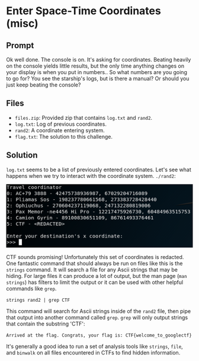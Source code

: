 # Enter Space-Time Coordinates (misc)

## Prompt

Ok well done. The console is on. It's asking for coordinates. Beating heavily on the console yields little results, but the only time anything changes on your display is when you put in numbers.. So what numbers are you going to go for?  You see the starship's logs, but is there a manual? Or should you just keep beating the console?

## Files

* `files.zip`: Provided zip that contains `log.txt` and `rand2`.
* `log.txt`: Log of previous coordinates.
* `rand2`: A coordinate entering system.
* `flag.txt`: The solution to this challenge.

## Solution

`log.txt` seems to be a list of previously entered coordinates. Let's see what happens when we try to interact with the coordinate system. `./rand2`:

![rand2](images/rand2.png "Img")

CTF sounds promising! Unfortunately this set of coordinates is redacted. One fantastic command that should always be run on files like this is the `strings` command. It will search a file for any Ascii strings that may be hiding. For large files it can produce a lot of output, but the man page (`man strings`) has filters to limit the output or it can be used with other helpful commands like `grep`. 

```
strings rand2 | grep CTF
```

This command will search for Ascii strings inside of the `rand2` file, then pipe that output into another command called `grep`. `grep` will only output strings that contain the substring 'CTF':

```
Arrived at the flag. Congrats, your flag is: CTF{welcome_to_googlectf}
```

It's generally a good idea to run a set of analysis tools like `strings`, `file`, and `binwalk` on all files encountered in CTFs to find hidden information.
